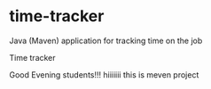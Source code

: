 # time-tracker
Java (Maven) application for tracking time on the job

Time tracker

Good Evening students!!!
hiiiiiii
this is meven project
